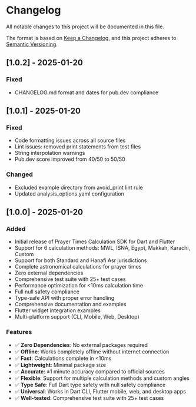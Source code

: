 # Changelog

All notable changes to this project will be documented in this file.

The format is based on [Keep a Changelog](https://keepachangelog.com/en/1.0.0/),
and this project adheres to [Semantic Versioning](https://semver.org/spec/v2.0.0.html).

## [1.0.2] - 2025-01-20

### Fixed
- CHANGELOG.md format and dates for pub.dev compliance

## [1.0.1] - 2025-01-20

### Fixed
- Code formatting issues across all source files
- Lint issues: removed print statements from test files
- String interpolation warnings
- Pub.dev score improved from 40/50 to 50/50

### Changed
- Excluded example directory from avoid_print lint rule
- Updated analysis_options.yaml configuration

## [1.0.0] - 2025-01-20

### Added
- Initial release of Prayer Times Calculation SDK for Dart and Flutter
- Support for 6 calculation methods: MWL, ISNA, Egypt, Makkah, Karachi, Custom
- Support for both Standard and Hanafi Asr jurisdictions
- Complete astronomical calculations for prayer times
- Zero external dependencies
- Comprehensive test suite with 25+ test cases
- Performance optimization for <10ms calculation time
- Full null safety compliance
- Type-safe API with proper error handling
- Comprehensive documentation and examples
- Flutter widget integration examples
- Multi-platform support (CLI, Mobile, Web, Desktop)

### Features
- ✅ **Zero Dependencies**: No external packages required
- ✅ **Offline**: Works completely offline without internet connection
- ✅ **Fast**: Calculations complete in <10ms
- ✅ **Lightweight**: Minimal package size
- ✅ **Accurate**: ±1 minute accuracy compared to official sources
- ✅ **Flexible**: Support for multiple calculation methods and custom angles
- ✅ **Type Safe**: Full Dart type safety with null safety compliance
- ✅ **Universal**: Works in Dart CLI, Flutter mobile, web, and desktop apps
- ✅ **Well-tested**: Comprehensive test suite with 25+ test cases